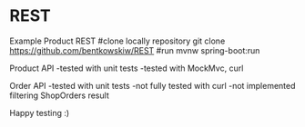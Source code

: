 # REST
Example Product REST
#clone  locally repository
git clone https://github.com/bentkowskiw/REST
#run
mvnw spring-boot:run

Product API
  -tested with unit tests
  -tested with MockMvc, curl
  
  
Order API
   -tested with unit tests
   -not fully tested with curl
   -not implemented filtering ShopOrders result
   
   Happy testing :)
